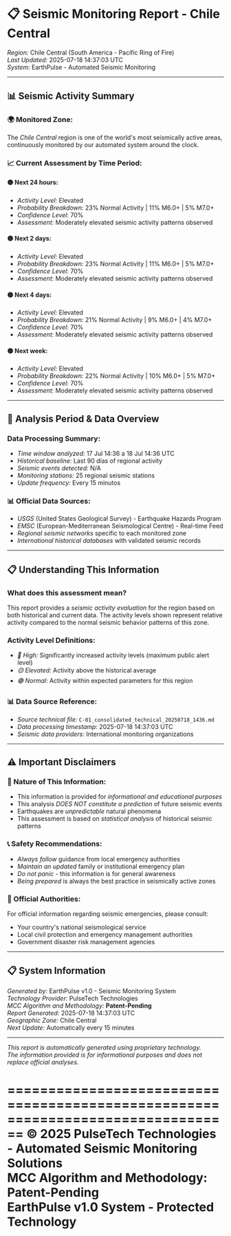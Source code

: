 # 📋 Seismic Monitoring Report - Chile Central

*Region:* Chile Central (South America - Pacific Ring of Fire)  
*Last Updated:* 2025-07-18 14:37:03 UTC  
*System:* EarthPulse - Automated Seismic Monitoring  

---

## 📊 Seismic Activity Summary

### 🌍 Monitored Zone:
The *Chile Central* region is one of the world's most seismically active areas, continuously monitored by our automated system around the clock.

### 📈 Current Assessment by Time Period:

#### 🟡 Next 24 hours:
- *Activity Level:* Elevated
- *Probability Breakdown:* 23% Normal Activity | 11% M6.0+ | 5% M7.0+
- *Confidence Level:* 70%
- *Assessment:* Moderately elevated seismic activity patterns observed

#### 🟡 Next 2 days:
- *Activity Level:* Elevated
- *Probability Breakdown:* 23% Normal Activity | 11% M6.0+ | 5% M7.0+
- *Confidence Level:* 70%
- *Assessment:* Moderately elevated seismic activity patterns observed

#### 🟡 Next 4 days:
- *Activity Level:* Elevated
- *Probability Breakdown:* 21% Normal Activity | 9% M6.0+ | 4% M7.0+
- *Confidence Level:* 70%
- *Assessment:* Moderately elevated seismic activity patterns observed

#### 🟡 Next week:
- *Activity Level:* Elevated
- *Probability Breakdown:* 22% Normal Activity | 10% M6.0+ | 5% M7.0+
- *Confidence Level:* 70%
- *Assessment:* Moderately elevated seismic activity patterns observed


---

## 📅 Analysis Period & Data Overview

### Data Processing Summary:
- *Time window analyzed:* 17 Jul 14:36 a 18 Jul 14:36 UTC
- *Historical baseline:* Last 90 días of regional activity
- *Seismic events detected:* N/A
- *Monitoring stations:* 25 regional seismic stations
- *Update frequency:* Every 15 minutos

### 📊 Official Data Sources:
- *USGS* (United States Geological Survey) - Earthquake Hazards Program
- *EMSC* (European-Mediterranean Seismological Centre) - Real-time Feed
- *Regional seismic networks* specific to each monitored zone
- *International historical databases* with validated seismic records



---

## 📋 Understanding This Information

### What does this assessment mean?
This report provides a *seismic activity evaluation* for the region based on both historical and current data. The activity levels shown represent relative activity compared to the normal seismic behavior patterns of this zone.

### Activity Level Definitions:
- *🔴 High:* Significantly increased activity levels (maximum public alert level)
- *🟡 Elevated:* Activity above the historical average  
- *🟢 Normal:* Activity within expected parameters for this region

### 📊 Data Source Reference:
- *Source technical file:* `C-01_consolidated_technical_20250718_1436.md`
- *Data processing timestamp:* 2025-07-18 14:37:03 UTC
- *Seismic data providers:* International monitoring organizations

---

## ⚠️ Important Disclaimers

### 🚨 Nature of This Information:
- This information is provided for *informational and educational purposes*
- This analysis *DOES NOT constitute a prediction* of future seismic events
- Earthquakes are *unpredictable* natural phenomena
- This assessment is based on *statistical analysis* of historical seismic patterns

### 📞 Safety Recommendations:
- *Always follow* guidance from local emergency authorities
- *Maintain an updated* family or institutional emergency plan  
- *Do not panic* - this information is for general awareness
- *Being prepared* is always the best practice in seismically active zones

### 🏢 Official Authorities:
For official information regarding seismic emergencies, please consult:
- Your country's national seismological service
- Local civil protection and emergency management authorities
- Government disaster risk management agencies

---

## 📋 System Information

*Generated by:* EarthPulse v1.0 - Seismic Monitoring System  
*Technology Provider:* PulseTech Technologies  
*MCC Algorithm and Methodology:* **Patent-Pending**  
*Report Generated:* 2025-07-18 14:37:03 UTC  
*Geographic Zone:* Chile Central  
*Next Update:* Automatically every 15 minutes  

---

*This report is automatically generated using proprietary technology.*  
*The information provided is for informational purposes and does not replace official analyses.*

================================================================================
**© 2025 PulseTech Technologies - Automated Seismic Monitoring Solutions**  
**MCC Algorithm and Methodology: Patent-Pending**  
**EarthPulse v1.0 System - Protected Technology**
================================================================================
